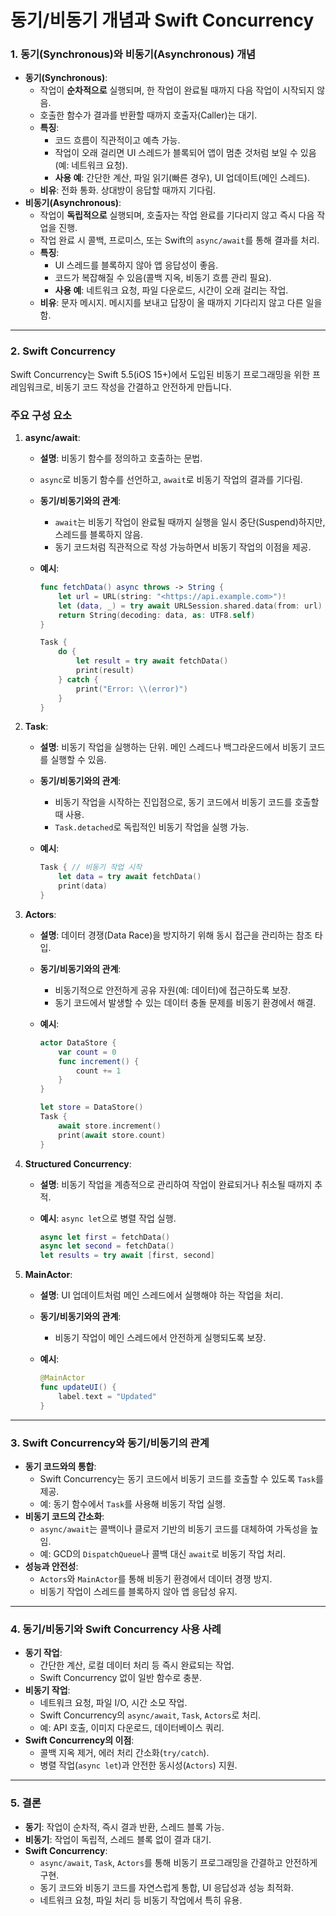 # 동기/비동기 개념과 Swift Concurrency

### 1. **동기(Synchronous)와 비동기(Asynchronous) 개념**

- **동기(Synchronous)**:
    - 작업이 **순차적으로** 실행되며, 한 작업이 완료될 때까지 다음 작업이 시작되지 않음.
    - 호출한 함수가 결과를 반환할 때까지 호출자(Caller)는 대기.
    - **특징**:
        - 코드 흐름이 직관적이고 예측 가능.
        - 작업이 오래 걸리면 UI 스레드가 블록되어 앱이 멈춘 것처럼 보일 수 있음(예: 네트워크 요청).
        - **사용 예**: 간단한 계산, 파일 읽기(빠른 경우), UI 업데이트(메인 스레드).
    - **비유**: 전화 통화. 상대방이 응답할 때까지 기다림.
- **비동기(Asynchronous)**:
    - 작업이 **독립적으로** 실행되며, 호출자는 작업 완료를 기다리지 않고 즉시 다음 작업을 진행.
    - 작업 완료 시 콜백, 프로미스, 또는 Swift의 `async/await`를 통해 결과를 처리.
    - **특징**:
        - UI 스레드를 블록하지 않아 앱 응답성이 좋음.
        - 코드가 복잡해질 수 있음(콜백 지옥, 비동기 흐름 관리 필요).
        - **사용 예**: 네트워크 요청, 파일 다운로드, 시간이 오래 걸리는 작업.
    - **비유**: 문자 메시지. 메시지를 보내고 답장이 올 때까지 기다리지 않고 다른 일을 함.

---

### 2. **Swift Concurrency**

Swift Concurrency는 Swift 5.5(iOS 15+)에서 도입된 비동기 프로그래밍을 위한 프레임워크로, 비동기 코드 작성을 간결하고 안전하게 만듭니다.

### **주요 구성 요소**

1. **async/await**:
    - **설명**: 비동기 함수를 정의하고 호출하는 문법.
    - `async`로 비동기 함수를 선언하고, `await`로 비동기 작업의 결과를 기다림.
    - **동기/비동기와의 관계**:
        - `await`는 비동기 작업이 완료될 때까지 실행을 일시 중단(Suspend)하지만, 스레드를 블록하지 않음.
        - 동기 코드처럼 직관적으로 작성 가능하면서 비동기 작업의 이점을 제공.
    - **예시**:
        
        ```swift
        func fetchData() async throws -> String {
            let url = URL(string: "<https://api.example.com>")!
            let (data, _) = try await URLSession.shared.data(from: url)
            return String(decoding: data, as: UTF8.self)
        }
        
        Task {
            do {
                let result = try await fetchData()
                print(result)
            } catch {
                print("Error: \\(error)")
            }
        }
        
        ```
        
2. **Task**:
    - **설명**: 비동기 작업을 실행하는 단위. 메인 스레드나 백그라운드에서 비동기 코드를 실행할 수 있음.
    - **동기/비동기와의 관계**:
        - 비동기 작업을 시작하는 진입점으로, 동기 코드에서 비동기 코드를 호출할 때 사용.
        - `Task.detached`로 독립적인 비동기 작업을 실행 가능.
    - **예시**:
        
        ```swift
        Task { // 비동기 작업 시작
            let data = try await fetchData()
            print(data)
        }
        
        ```
        
3. **Actors**:
    - **설명**: 데이터 경쟁(Data Race)을 방지하기 위해 동시 접근을 관리하는 참조 타입.
    - **동기/비동기와의 관계**:
        - 비동기적으로 안전하게 공유 자원(예: 데이터)에 접근하도록 보장.
        - 동기 코드에서 발생할 수 있는 데이터 충돌 문제를 비동기 환경에서 해결.
    - **예시**:
        
        ```swift
        actor DataStore {
            var count = 0
            func increment() {
                count += 1
            }
        }
        
        let store = DataStore()
        Task {
            await store.increment()
            print(await store.count)
        }
        
        ```
        
4. **Structured Concurrency**:
    - **설명**: 비동기 작업을 계층적으로 관리하여 작업이 완료되거나 취소될 때까지 추적.
    - **예시**: `async let`으로 병렬 작업 실행.
        
        ```swift
        async let first = fetchData()
        async let second = fetchData()
        let results = try await [first, second]
        
        ```
        
5. **MainActor**:
    - **설명**: UI 업데이트처럼 메인 스레드에서 실행해야 하는 작업을 처리.
    - **동기/비동기와의 관계**:
        - 비동기 작업이 메인 스레드에서 안전하게 실행되도록 보장.
    - **예시**:
        
        ```swift
        @MainActor
        func updateUI() {
            label.text = "Updated"
        }
        
        ```
        

---

### 3. **Swift Concurrency와 동기/비동기의 관계**

- **동기 코드와의 통합**:
    - Swift Concurrency는 동기 코드에서 비동기 코드를 호출할 수 있도록 `Task`를 제공.
    - 예: 동기 함수에서 `Task`를 사용해 비동기 작업 실행.
- **비동기 코드의 간소화**:
    - `async/await`는 콜백이나 클로저 기반의 비동기 코드를 대체하여 가독성을 높임.
    - 예: GCD의 `DispatchQueue`나 콜백 대신 `await`로 비동기 작업 처리.
- **성능과 안전성**:
    - `Actors`와 `MainActor`를 통해 비동기 환경에서 데이터 경쟁 방지.
    - 비동기 작업이 스레드를 블록하지 않아 앱 응답성 유지.

---

### 4. **동기/비동기와 Swift Concurrency 사용 사례**

- **동기 작업**:
    - 간단한 계산, 로컬 데이터 처리 등 즉시 완료되는 작업.
    - Swift Concurrency 없이 일반 함수로 충분.
- **비동기 작업**:
    - 네트워크 요청, 파일 I/O, 시간 소모 작업.
    - Swift Concurrency의 `async/await`, `Task`, `Actors`로 처리.
    - 예: API 호출, 이미지 다운로드, 데이터베이스 쿼리.
- **Swift Concurrency의 이점**:
    - 콜백 지옥 제거, 에러 처리 간소화(`try/catch`).
    - 병렬 작업(`async let`)과 안전한 동시성(`Actors`) 지원.

---

### 5. **결론**

- **동기**: 작업이 순차적, 즉시 결과 반환, 스레드 블록 가능.
- **비동기**: 작업이 독립적, 스레드 블록 없이 결과 대기.
- **Swift Concurrency**:
    - `async/await`, `Task`, `Actors`를 통해 비동기 프로그래밍을 간결하고 안전하게 구현.
    - 동기 코드와 비동기 코드를 자연스럽게 통합, UI 응답성과 성능 최적화.
    - 네트워크 요청, 파일 처리 등 비동기 작업에서 특히 유용.